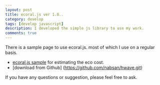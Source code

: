 ```yaml
---
layout: post
title: ecoral.js ver 1.0..
category: develop
tags: [develop javascript]
description: I developed the simple js library to use my work.
comments: true
---
```

There is a sample page to use ecoral.js. most of which I use on a regular basis.

* [ecoral.js sample](http://ikarosu.net/hw/ecoral_sample.html) for estimating the eco cost.
* [download from Github] (https://github.com/nabsan/hwave.git)

If you have any questions or suggestion, please feel free to ask.
